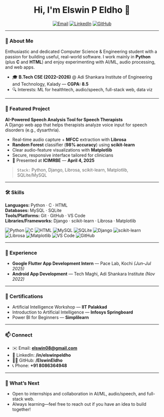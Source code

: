 <!-- Profile README for github.com/ElswinEldho -->

<h1 align="center">Hi, I'm Elswin P Eldho 👋</h1>

<p align="center">
  <a href="mailto:elswin08@gmail.com"><img alt="Email" src="https://img.shields.io/badge/Email-elswin08%40gmail.com-red"></a>
  <a href="https://linkedin.com/in/elswinpeldho"><img alt="LinkedIn" src="https://img.shields.io/badge/LinkedIn-elswinpeldho-blue"></a>
  <a href="https://github.com/ElswinEldho"><img alt="GitHub" src="https://img.shields.io/badge/GitHub-ElswinEldho-black"></a>
</p>

---

### 🚀 About Me
Enthusiastic and dedicated Computer Science & Engineering student with a passion for building useful, real-world software. I work mainly in **Python** (plus **C** and **HTML**) and enjoy experimenting with AI/ML, audio processing, and web apps.

- 🎓 **B.Tech CSE (2022–2026)** @ Adi Shankara Institute of Engineering and Technology, Kalady — **CGPA: 8.5**
- 🔍 Interests: ML for healthtech, audio/speech, full-stack web, data viz

---

### 🧪 Featured Project
**AI-Powered Speech Analysis Tool for Speech Therapists**  
A Django web app that helps therapists analyze voice input for speech disorders (e.g., dysarthria).

- Real-time audio capture + **MFCC** extraction with **Librosa**
- **Random Forest** classifier (**98% accuracy**) using **scikit-learn**
- Clear audio-feature visualizations with **Matplotlib**
- Secure, responsive interface tailored for clinicians
- 🎤 Presented at **ICIMRBE** — **April 4, 2025**

> `Stack:` Python, Django, Librosa, scikit-learn, Matplotlib, SQLite/MySQL

<!-- Optional: add links if/when public -->
<!-- [Demo](#) • [Paper/Slides](#) • [Code](#) -->

---

### 🛠️ Skills
**Languages:** Python · C · HTML  
**Databases:** MySQL · SQLite  
**Tools/Platforms:** Git · GitHub · VS Code  
**Libraries/Frameworks:** Django · scikit-learn · Librosa · Matplotlib

<p>
  <img src="https://img.shields.io/badge/Python-3776AB" alt="Python">
  <img src="https://img.shields.io/badge/C-A8B9CC" alt="C">
  <img src="https://img.shields.io/badge/HTML-E34F26" alt="HTML">
  <img src="https://img.shields.io/badge/MySQL-4479A1" alt="MySQL">
  <img src="https://img.shields.io/badge/SQLite-003B57" alt="SQLite">
  <img src="https://img.shields.io/badge/Django-092E20" alt="Django">
  <img src="https://img.shields.io/badge/scikit--learn-F7931E" alt="scikit-learn">
  <img src="https://img.shields.io/badge/Librosa-000000" alt="Librosa">
  <img src="https://img.shields.io/badge/Matplotlib-11557C" alt="Matplotlib">
  <img src="https://img.shields.io/badge/VS%20Code-007ACC" alt="VS Code">
  <img src="https://img.shields.io/badge/GitHub-181717" alt="GitHub">
</p>

---

### 💼 Experience
- **Google Flutter App Development Intern** — Pace Lab, Kochi *(Jun–Jul 2025)*
- **Android App Development** — Tech Maghi, Adi Shankara Institute *(Nov 2022)*

---

### 📜 Certifications
- Artificial Intelligence Workshop — **IIT Palakkad**  
- Introduction to Artificial Intelligence — **Infosys Springboard**  
- Power BI for Beginners — **Simplilearn**

---

### 📫 Connect
- ✉️ Email: **elswin08@gmail.com**
- 🔗 LinkedIn: **/in/elswinpeldho**
- 🧑‍💻 GitHub: **/ElswinEldho**
- 📞 Phone: **+91 8086364948**

---

### 📌 What’s Next
- Open to internships and collaboration in AI/ML, audio/speech, and full-stack web.
- Always learning—feel free to reach out if you have an idea to build together!
